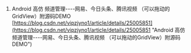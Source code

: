 1. Android 高仿 频道管理----网易、今日头条、腾讯视频 （可以拖动的GridView）附源码DEMO<br>[https://blog.csdn.net/vipzjyno1/article/details/25005851](https://blog.csdn.net/vipzjyno1/article/details/25005851 "Android 高仿 频道管理----网易、今日头条、腾讯视频 （可以拖动的GridView）附源码DEMO")